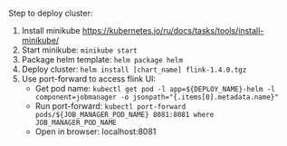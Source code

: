 Step to deploy cluster:

1. Install minikube https://kubernetes.io/ru/docs/tasks/tools/install-minikube/
2. Start minikube: `minikube start`
3. Package helm template: `helm package helm`
4. Deploy cluster: `helm install [chart_name] flink-1.4.0.tgz`
5. Use port-forward to access flink UI:
    - Get pod name: `kubectl get pod -l app=${DEPLOY_NAME}-helm -l component=jobmanager -o jsonpath="{.items[0].metadata.name}"`
    - Run port-forward: `kubectl port-forward pods/${JOB_MANAGER_POD_NAME} 8081:8081 where JOB_MANAGER_POD_NAME`
    - Open in browser: localhost:8081